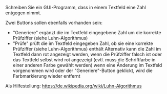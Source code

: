 Schreiben Sie ein GUI-Programm, dass in einem Textfeld eine Zahl entgegen nimmt.

Zwei Buttons sollen ebenfalls vorhanden sein:

- "Generiere" ergänzt die im Textfeld eingegebene Zahl um die korrekte Prüfziffer (siehe Luhn-Algorithmus)
- "Prüfe" prüft die im Textfeld eingegeben Zahl, ob sie eine korrekte Prüfziffer (siehe Luhn-Algorithmus) enthält
  Alternativ kann die Zahl im Textfeld dann rot angezeigt werden, wenn die Prüfziffer falsch ist
  oder das Textfeld selbst wird rot angezeigt (evtl. muss die Schriftfarbe in einer anderen Farbe gewählt werden)
  wenn eine Änderung im Textfeld vorgenommen wird oder der "Generiere"-Button geklickt, wird die Farbmarkierung wieder entfernt

Als Hilfestellung:
https://de.wikipedia.org/wiki/Luhn-Algorithmus
